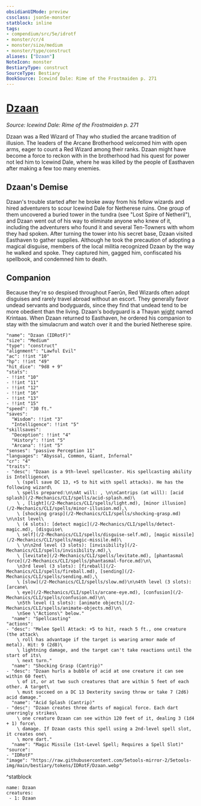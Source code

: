 ```yaml
---
obsidianUIMode: preview
cssclass: json5e-monster
statblock: inline
tags:
- compendium/src/5e/idrotf
- monster/cr/4
- monster/size/medium
- monster/type/construct
aliases: ["Dzaan"]
NoteIcon: monster
BestiaryType: construct
SourceType: Bestiary
BookSource: Icewind Dale: Rime of the Frostmaiden p. 271
---
```

# [Dzaan](2-Mechanics/CLI/bestiary/npc/dzaan-idrotf.md)
*Source: Icewind Dale: Rime of the Frostmaiden p. 271*  

Dzaan was a Red Wizard of Thay who studied the arcane tradition of illusion. The leaders of the Arcane Brotherhood welcomed him with open arms, eager to count a Red Wizard among their ranks. Dzaan might have become a force to reckon with in the brotherhood had his quest for power not led him to Icewind Dale, where he was killed by the people of Easthaven after making a few too many enemies.

## Dzaan's Demise

Dzaan's trouble started after he broke away from his fellow wizards and hired adventurers to scour Icewind Dale for Netherese ruins. One group of them uncovered a buried tower in the tundra (see "Lost Spire of Netheril"), and Dzaan went out of his way to eliminate anyone who knew of it, including the adventurers who found it and several Ten-Towners with whom they had spoken. After turning the tower into his secret base, Dzaan visited Easthaven to gather supplies. Although he took the precaution of adopting a magical disguise, members of the local militia recognized Dzaan by the way he walked and spoke. They captured him, gagged him, confiscated his spellbook, and condemned him to death.

## Companion

Because they're so despised throughout Faerûn, Red Wizards often adopt disguises and rarely travel abroad without an escort. They generally favor undead servants and bodyguards, since they find that undead tend to be more obedient than the living. Dzaan's bodyguard is a Thayan [wight](/2-Mechanics/CLI/bestiary/undead/wight.md) named Krintaas. When Dzaan returned to Easthaven, he ordered his companion to stay with the simulacrum and watch over it and the buried Netherese spire.

```statblock
"name": "Dzaan (IDRotF)"
"size": "Medium"
"type": "construct"
"alignment": "Lawful Evil"
"ac": !!int "10"
"hp": !!int "49"
"hit_dice": "9d8 + 9"
"stats":
- !!int "10"
- !!int "11"
- !!int "12"
- !!int "16"
- !!int "13"
- !!int "15"
"speed": "30 ft."
"saves":
  "Wisdom": !!int "3"
  "Intelligence": !!int "5"
"skillsaves":
  "Deception": !!int "4"
  "History": !!int "5"
  "Arcana": !!int "5"
"senses": "passive Perception 11"
"languages": "Abyssal, Common, Giant, Infernal"
"cr": "4"
"traits":
- "desc": "Dzaan is a 9th-level spellcaster. His spellcasting ability is Intelligence\
    \ (spell save DC 13, +5 to hit with spell attacks). He has the following wizard\
    \ spells prepared:\n\nAt will: , \n\nCantrips (at will): [acid splash](/2-Mechanics/CLI/spells/acid-splash.md)\
    \ , [light](/2-Mechanics/CLI/spells/light.md), [minor illusion](/2-Mechanics/CLI/spells/minor-illusion.md),\
    \ [shocking grasp](/2-Mechanics/CLI/spells/shocking-grasp.md) \n\n1st level\
    \ (4 slots): [detect magic](/2-Mechanics/CLI/spells/detect-magic.md), [disguise\
    \ self](/2-Mechanics/CLI/spells/disguise-self.md), [magic missile](/2-Mechanics/CLI/spells/magic-missile.md)\
    \ \n\n2nd level (3 slots): [invisibility](/2-Mechanics/CLI/spells/invisibility.md),\
    \ [levitate](/2-Mechanics/CLI/spells/levitate.md), [phantasmal force](/2-Mechanics/CLI/spells/phantasmal-force.md)\n\
    \n3rd level (3 slots): [fireball](/2-Mechanics/CLI/spells/fireball.md), [sending](/2-Mechanics/CLI/spells/sending.md),\
    \ [slow](/2-Mechanics/CLI/spells/slow.md)\n\n4th level (3 slots): [arcane\
    \ eye](/2-Mechanics/CLI/spells/arcane-eye.md), [confusion](/2-Mechanics/CLI/spells/confusion.md)\n\
    \n5th level (1 slots): [animate objects](/2-Mechanics/CLI/spells/animate-objects.md)\n\
    \nSee \"Actions\" below."
  "name": "Spellcasting"
"actions":
- "desc": "Melee Spell Attack: +5 to hit, reach 5 ft., one creature (the attack\
    \ roll has advantage if the target is wearing armor made of metal). Hit: 9 (2d8)\
    \ lightning damage, and the target can't take reactions until the start of its\
    \ next turn."
  "name": "Shocking Grasp (Cantrip)"
- "desc": "Dzaan hurls a bubble of acid at one creature it can see within 60 feet\
    \ of it, or at two such creatures that are within 5 feet of each other. A target\
    \ must succeed on a DC 13 Dexterity saving throw or take 7 (2d6) acid damage."
  "name": "Acid Splash (Cantrip)"
- "desc": "Dzaan creates three darts of magical force. Each dart unerringly strikes\
    \ one creature Dzaan can see within 120 feet of it, dealing 3 (1d4 + 1) force\
    \ damage. If Dzaan casts this spell using a 2nd-level spell slot, it creates one\
    \ more dart."
  "name": "Magic Missile (1st-Level Spell; Requires a Spell Slot)"
"source":
- "IDRotF"
"image": "https://raw.githubusercontent.com/5etools-mirror-2/5etools-img/main/bestiary/tokens/IDRotF/Dzaan.webp"
```
^statblock

```encounter-table
name: Dzaan
creatures:
 - 1: Dzaan
```